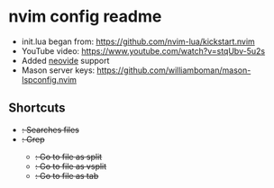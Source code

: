 # nvim config readme

* init.lua began from: https://github.com/nvim-lua/kickstart.nvim
* YouTube video: https://www.youtube.com/watch?v=stqUbv-5u2s
* Added [neovide](https://github.com/neovide/neovide) support
* Mason server keys: https://github.com/williamboman/mason-lspconfig.nvim

## Shortcuts

* <Space> <S> <F> : Searches files
* <Space> <S> <G> : Grep
  * <C-x> : Go to file as split
  * <C-v> : Go to file as vsplit
  * <C-t> : Go to file as tab
